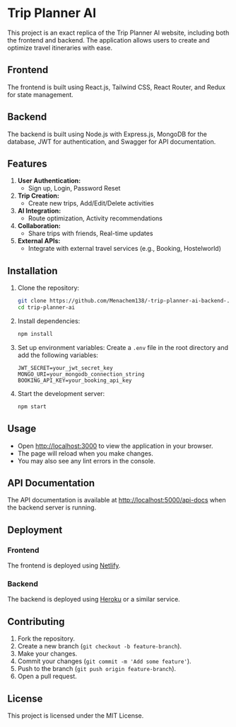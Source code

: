 # Trip Planner AI

This project is an exact replica of the Trip Planner AI website, including both the frontend and backend. The application allows users to create and optimize travel itineraries with ease.

## Frontend

The frontend is built using React.js, Tailwind CSS, React Router, and Redux for state management.

## Backend

The backend is built using Node.js with Express.js, MongoDB for the database, JWT for authentication, and Swagger for API documentation.

## Features

1. **User Authentication:**
   - Sign up, Login, Password Reset
2. **Trip Creation:**
   - Create new trips, Add/Edit/Delete activities
3. **AI Integration:**
   - Route optimization, Activity recommendations
4. **Collaboration:**
   - Share trips with friends, Real-time updates
5. **External APIs:**
   - Integrate with external travel services (e.g., Booking, Hostelworld)

## Installation

1. Clone the repository:
   ```bash
   git clone https://github.com/Menachem138/-trip-planner-ai-backend-.git
   cd trip-planner-ai
   ```

2. Install dependencies:
   ```bash
   npm install
   ```

3. Set up environment variables:
   Create a `.env` file in the root directory and add the following variables:
   ```env
   JWT_SECRET=your_jwt_secret_key
   MONGO_URI=your_mongodb_connection_string
   BOOKING_API_KEY=your_booking_api_key
   ```

4. Start the development server:
   ```bash
   npm start
   ```

## Usage

- Open [http://localhost:3000](http://localhost:3000) to view the application in your browser.
- The page will reload when you make changes.
- You may also see any lint errors in the console.

## API Documentation

The API documentation is available at [http://localhost:5000/api-docs](http://localhost:5000/api-docs) when the backend server is running.

## Deployment

### Frontend

The frontend is deployed using [Netlify](https://www.netlify.com/).

### Backend

The backend is deployed using [Heroku](https://www.heroku.com/) or a similar service.

## Contributing

1. Fork the repository.
2. Create a new branch (`git checkout -b feature-branch`).
3. Make your changes.
4. Commit your changes (`git commit -m 'Add some feature'`).
5. Push to the branch (`git push origin feature-branch`).
6. Open a pull request.

## License

This project is licensed under the MIT License.
